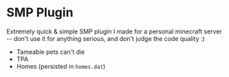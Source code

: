 # SMP Plugin
Extremely quick & simple SMP plugin I made for a personal minecraft server -- don't use it for anything serious, and don't judge the code quality :)

* Tameable pets can't die
* TPA
* Homes (persisted in `homes.dat`)